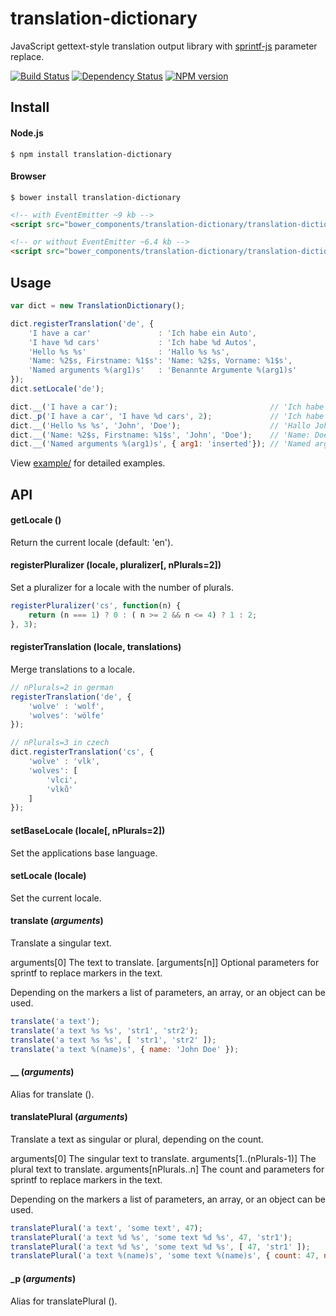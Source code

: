 # translation-dictionary

JavaScript gettext-style translation output library with [sprintf-js](https://github.com/alexei/sprintf.js) parameter replace.

[![Build Status](https://travis-ci.org/rottmann/translation-dictionary.svg?branch=master)](https://travis-ci.org/rottmann/translation-dictionary)
[![Dependency Status](https://david-dm.org/rottmann/translation-dictionary.svg)](https://david-dm.org/rottmann/translation-dictionary)
[![NPM version](https://badge.fury.io/js/translation-dictionary.svg)](http://badge.fury.io/js/translation-dictionary)


## Install

#### Node.js
`$ npm install translation-dictionary`


#### Browser
`$ bower install translation-dictionary`

```html
<!-- with EventEmitter ~9 kb -->
<script src="bower_components/translation-dictionary/translation-dictionary.min.js"></script>

<!-- or without EventEmitter ~6.4 kb -->
<script src="bower_components/translation-dictionary/translation-dictionary.woe.min.js"></script>
```


## Usage
```js
var dict = new TranslationDictionary();

dict.registerTranslation('de', {
    'I have a car'               : 'Ich habe ein Auto',
    'I have %d cars'             : 'Ich habe %d Autos',
    'Hello %s %s'                : 'Hallo %s %s',
    'Name: %2$s, Firstname: %1$s': 'Name: %2$s, Vorname: %1$s',
    'Named arguments %(arg1)s'   : 'Benannte Argumente %(arg1)s'
});
dict.setLocale('de');

dict.__('I have a car');                                  // 'Ich habe ein Auto'
dict._p('I have a car', 'I have %d cars', 2);             // 'Ich habe 2 Autos'
dict.__('Hello %s %s', 'John', 'Doe');                    // 'Hallo John Doe'
dict.__('Name: %2$s, Firstname: %1$s', 'John', 'Doe');    // 'Name: Doe, Vorname: John'
dict.__('Named arguments %(arg1)s', { arg1: 'inserted'}); // 'Named arguments inserted'
```

View [example/](example/) for detailed examples.


## API

#### getLocale ()

Return the current locale (default: 'en').


#### registerPluralizer (locale, pluralizer[, nPlurals=2])

Set a pluralizer for a locale with the number of plurals.

```js
registerPluralizer('cs', function(n) {
    return (n === 1) ? 0 : ( n >= 2 && n <= 4) ? 1 : 2; 
}, 3);
```


#### registerTranslation (locale, translations)

Merge translations to a locale.

```js
// nPlurals=2 in german
registerTranslation('de', {
    'wolve' : 'wolf',
    'wolves': 'wölfe'
});

// nPlurals=3 in czech
dict.registerTranslation('cs', {
    'wolve' : 'vlk',
    'wolves': [
        'vlci',
        'vlků'
    ]
});
```


#### setBaseLocale (locale[, nPlurals=2])

Set the applications base language.


#### setLocale (locale)

Set the current locale.


#### translate (_arguments_)

Translate a singular text.

arguments[0] The text to translate.
[arguments[n]] Optional parameters for sprintf to replace markers in the text.

Depending on the markers a list of parameters, an array, or an object can be used.

```js
translate('a text');
translate('a text %s %s', 'str1', 'str2');
translate('a text %s %s', [ 'str1', 'str2' ]);
translate('a text %(name)s', { name: 'John Doe' });
```


#### \_\_ (_arguments_)

Alias for translate ().


#### translatePlural (_arguments_)

Translate a text as singular or plural, depending on the count.
  
arguments[0] The singular text to translate.
arguments[1..(nPlurals-1)] The plural text to translate.
arguments[nPlurals..n]     The count and parameters for sprintf to replace markers in the text.

Depending on the markers a list of parameters, an array, or an object can be used.

```js
translatePlural('a text', 'some text', 47);
translatePlural('a text %d %s', 'some text %d %s', 47, 'str1');
translatePlural('a text %d %s', 'some text %d %s', [ 47, 'str1' ]);
translatePlural('a text %(name)s', 'some text %(name)s', { count: 47, name: 'John Doe' });
```


#### \_p (_arguments_)

Alias for translatePlural ().
